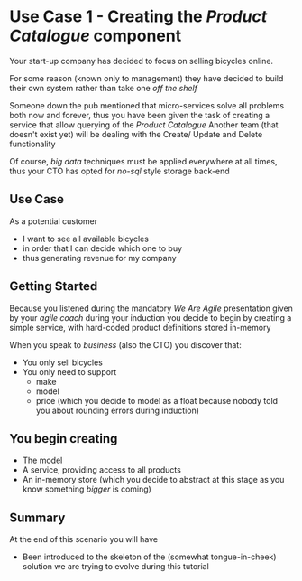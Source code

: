 # Use Case 1 - Creating the *Product Catalogue* component

Your start-up company has decided to focus on selling bicycles online.
  
For some reason (known only to management) they have decided to build their own system
rather than take one *off the shelf*

Someone down the pub mentioned that micro-services solve all problems both now and forever, 
thus you have been given the task of creating a service that allow querying of the *Product Catalogue*
Another team (that doesn't exist yet) will be dealing with the Create/ Update and Delete functionality

Of course, *big data* techniques must be applied everywhere at all times, thus your CTO has opted 
for *no-sql* style storage back-end


## Use Case

As a potential customer 
- I want to see all available bicycles 
- in order that I can decide which one to buy
- thus generating revenue for my company

## Getting Started

Because you listened during the mandatory *We Are Agile* presentation given by your *agile coach* during your induction
you decide to begin by creating a simple service, with hard-coded product definitions stored in-memory

When you speak to *business* (also the CTO) you discover that:
- You only sell bicycles
- You only need to support
    - make
    - model
    - price (which you decide to model as a float because nobody told you about rounding errors during induction)
    
## You begin creating

- The model
- A service, providing access to all products
- An in-memory store (which you decide to abstract at this stage as you know something *bigger* is coming)

## Summary

At the end of this scenario you will have
 - Been introduced to the skeleton of the (somewhat tongue-in-cheek) solution we are trying to evolve
 during this tutorial


 



    


